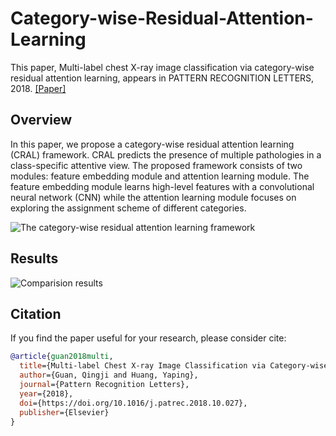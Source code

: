 # Category-wise-Residual-Attention-Learning
This paper, Multi-label chest X-ray image classification via category-wise residual attention learning, appears in PATTERN RECOGNITION LETTERS, 2018. [[Paper]](https://github.com/guanqj932/Category-wise-Residual-Attention-Learning/blob/master/CRAL.pdf)

## Overview
In this paper, we propose a category-wise residual attention learning (CRAL) framework. CRAL predicts the presence of multiple pathologies in a class-specific attentive view. The proposed framework consists of two modules: feature embedding module and attention learning module. The feature embedding module learns high-level features with a convolutional neural network (CNN) while the attention learning module focuses on exploring the assignment scheme of different categories. 

![The category-wise residual attention learning framework](https://github.com/guanqj932/Category-wise-Residual-Attention-Learning/blob/master/figure/framework.png)

## Results
![Comparision results](https://github.com/guanqj932/Category-wise-Residual-Attention-Learning/blob/master/figure/table.jpg)

## Citation 
If you find the paper useful for your research, please consider cite:
```bibtex
@article{guan2018multi,
  title={Multi-label Chest X-ray Image Classification via Category-wise Residual Attention Learning},
  author={Guan, Qingji and Huang, Yaping},
  journal={Pattern Recognition Letters},
  year={2018},
  doi={https://doi.org/10.1016/j.patrec.2018.10.027},
  publisher={Elsevier}
}
```
